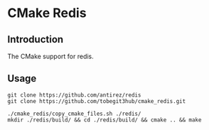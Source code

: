 # CMake Redis

## Introduction

The CMake support for redis.

## Usage

```
git clone https://github.com/antirez/redis
git clone https://github.com/tobegit3hub/cmake_redis.git

./cmake_redis/copy_cmake_files.sh ./redis/
mkdir ./redis/build/ && cd ./redis/build/ && cmake .. && make
```
